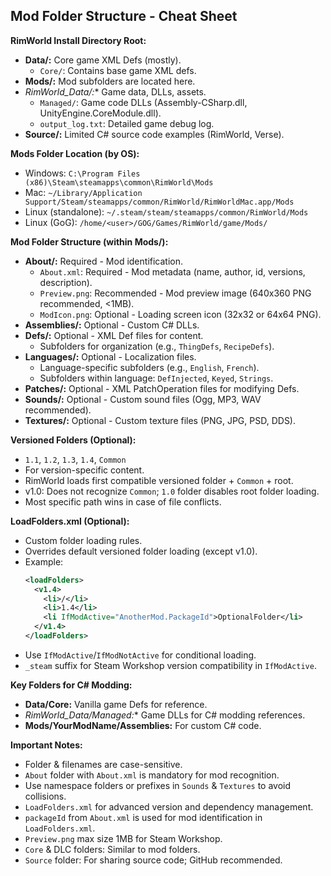 
## Mod Folder Structure - Cheat Sheet

**RimWorld Install Directory Root:**

- **Data/:** Core game XML Defs (mostly).
    - `Core/`: Contains base game XML defs.
- **Mods/:**  Mod subfolders are located here.
- **RimWorld*_Data/:** Game data, DLLs, assets.
    - `Managed/`:  Game code DLLs (Assembly-CSharp.dll, UnityEngine.CoreModule.dll).
    - `output_log.txt`: Detailed game debug log.
- **Source/:** Limited C# source code examples (RimWorld, Verse).

**Mods Folder Location (by OS):**
- Windows: `C:\Program Files (x86)\Steam\steamapps\common\RimWorld\Mods`
- Mac: `~/Library/Application Support/Steam/steamapps/common/RimWorld/RimWorldMac.app/Mods`
- Linux (standalone): `~/.steam/steam/steamapps/common/RimWorld/Mods`
- Linux (GoG): `/home/<user>/GOG/Games/RimWorld/game/Mods/`

**Mod Folder Structure (within Mods/):**

- **About/:** Required - Mod identification.
    - `About.xml`: Required - Mod metadata (name, author, id, versions, description).
    - `Preview.png`: Recommended - Mod preview image (640x360 PNG recommended, <1MB).
    - `ModIcon.png`: Optional - Loading screen icon (32x32 or 64x64 PNG).
- **Assemblies/:** Optional - Custom C# DLLs.
- **Defs/:** Optional - XML Def files for content.
    - Subfolders for organization (e.g., `ThingDefs`, `RecipeDefs`).
- **Languages/:** Optional - Localization files.
    - Language-specific subfolders (e.g., `English`, `French`).
    - Subfolders within language: `DefInjected`, `Keyed`, `Strings`.
- **Patches/:** Optional - XML PatchOperation files for modifying Defs.
- **Sounds/:** Optional - Custom sound files (Ogg, MP3, WAV recommended).
- **Textures/:** Optional - Custom texture files (PNG, JPG, PSD, DDS).

**Versioned Folders (Optional):**
- `1.1`, `1.2`, `1.3`, `1.4`, `Common`
- For version-specific content.
- RimWorld loads first compatible versioned folder + `Common` + root.
- v1.0: Does not recognize `Common`; `1.0` folder disables root folder loading.
- Most specific path wins in case of file conflicts.

**LoadFolders.xml (Optional):**
- Custom folder loading rules.
- Overrides default versioned folder loading (except v1.0).
- Example:
    ```xml
    <loadFolders>
      <v1.4>
        <li>/</li>
        <li>1.4</li>
        <li IfModActive="AnotherMod.PackageId">OptionalFolder</li>
      </v1.4>
    </loadFolders>
    ```
- Use `IfModActive`/`IfModNotActive` for conditional loading.
- `_steam` suffix for Steam Workshop version compatibility in `IfModActive`.

**Key Folders for C# Modding:**
- **Data/Core:** Vanilla game Defs for reference.
- **RimWorld*_Data/Managed:** Game DLLs for C# modding references.
- **Mods/YourModName/Assemblies:** For custom C# code.

**Important Notes:**
- Folder & filenames are case-sensitive.
- `About` folder with `About.xml` is mandatory for mod recognition.
- Use namespace folders or prefixes in `Sounds` & `Textures` to avoid collisions.
- `LoadFolders.xml` for advanced version and dependency management.
- `packageId` from `About.xml` is used for mod identification in `LoadFolders.xml`.
- `Preview.png` max size 1MB for Steam Workshop.
- `Core` & DLC folders: Similar to mod folders.
- `Source` folder: For sharing source code; GitHub recommended.
